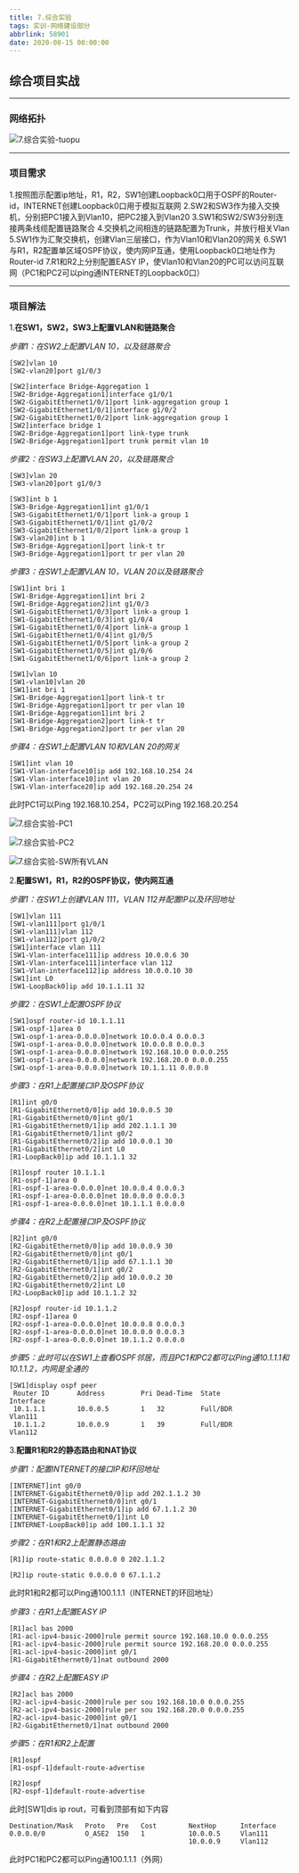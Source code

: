 ```yaml
---
title: 7.综合实验
tags: 实训-网络建设部分
abbrlink: 58901
date: 2020-08-15 00:00:00
---
```


## 综合项目实战

---
### 网络拓扑

![7.综合实验-tuopu](https://frankcao3-picgo.oss-cn-shenzhen.aliyuncs.com/img/7.%E7%BB%BC%E5%90%88%E5%AE%9E%E9%AA%8C-tuopu.PNG)

---
### 项目需求
1.按照图示配置ip地址，R1，R2，SW1创建Loopback0口用于OSPF的Router-id，INTERNET创建Loopback0口用于模拟互联网
2.SW2和SW3作为接入交换机，分别把PC1接入到Vlan10，把PC2接入到Vlan20
3.SW1和SW2/SW3分别连接两条线缆配置链路聚合
4.交换机之间相连的链路配置为Trunk，并放行相关Vlan
5.SW1作为汇聚交换机，创建Vlan三层接口，作为Vlan10和Vlan20的网关
6.SW1与R1，R2配置单区域OSPF协议，使内网IP互通，使用Loopback0口地址作为Router-id
7.R1和R2上分别配置EASY IP，使Vlan10和Vlan20的PC可以访问互联网（PC1和PC2可以ping通INTERNET的Loopback0口）

---
### 项目解法

1.**在SW1，SW2，SW3上配置VLAN和链路聚合**

*步骤1：在SW2上配置VLAN 10，以及链路聚合*

```
[SW2]vlan 10
[SW2-vlan20]port g1/0/3
```

```
[SW2]interface Bridge-Aggregation 1
[SW2-Bridge-Aggregation1]interface g1/0/1
[SW2-GigabitEthernet1/0/1]port link-aggregation group 1
[SW2-GigabitEthernet1/0/1]interface g1/0/2
[SW2-GigabitEthernet1/0/2]port link-aggregation group 1
[SW2]interface bridge 1
[SW2-Bridge-Aggregation1]port link-type trunk
[SW2-Bridge-Aggregation1]port trunk permit vlan 10
```

*步骤2：在SW3上配置VLAN 20，以及链路聚合*

```
[SW3]vlan 20
[SW3-vlan20]port g1/0/3
```

```
[SW3]int b 1
[SW3-Bridge-Aggregation1]int g1/0/1
[SW3-GigabitEthernet1/0/1]port link-a group 1
[SW3-GigabitEthernet1/0/1]int g1/0/2
[SW3-GigabitEthernet1/0/2]port link-a group 1
[SW3-vlan20]int b 1
[SW3-Bridge-Aggregation1]port link-t tr
[SW3-Bridge-Aggregation1]port tr per vlan 20
```

*步骤3：在SW1上配置VLAN 10，VLAN 20以及链路聚合*
```
[SW1]int bri 1
[SW1-Bridge-Aggregation1]int bri 2
[SW1-Bridge-Aggregation2]int g1/0/3
[SW1-GigabitEthernet1/0/3]port link-a group 1
[SW1-GigabitEthernet1/0/3]int g1/0/4
[SW1-GigabitEthernet1/0/4]port link-a group 1
[SW1-GigabitEthernet1/0/4]int g1/0/5
[SW1-GigabitEthernet1/0/5]port link-a group 2
[SW1-GigabitEthernet1/0/5]int g1/0/6
[SW1-GigabitEthernet1/0/6]port link-a group 2
```

```
[SW1]vlan 10
[SW1-vlan10]vlan 20
[SW1]int bri 1
[SW1-Bridge-Aggregation1]port link-t tr
[SW1-Bridge-Aggregation1]port tr per vlan 10
[SW1-Bridge-Aggregation1]int bri 2
[SW1-Bridge-Aggregation2]port link-t tr
[SW1-Bridge-Aggregation2]port tr per vlan 20
```

*步骤4：在SW1上配置VLAN 10和VLAN 20的网关*
```
[SW1]int vlan 10
[SW1-Vlan-interface10]ip add 192.168.10.254 24
[SW1-Vlan-interface10]int vlan 20
[SW1-Vlan-interface20]ip add 192.168.20.254 24
```
此时PC1可以Ping 192.168.10.254，PC2可以Ping 192.168.20.254

![7.综合实验-PC1](7.%E7%BB%BC%E5%90%88%E5%AE%9E%E9%AA%8C/7.%E7%BB%BC%E5%90%88%E5%AE%9E%E9%AA%8C-PC1.PNG)

![7.综合实验-PC2](https://frankcao3-picgo.oss-cn-shenzhen.aliyuncs.com/img/7.%E7%BB%BC%E5%90%88%E5%AE%9E%E9%AA%8C-PC2.PNG)

![7.综合实验-SW所有VLAN](https://frankcao3-picgo.oss-cn-shenzhen.aliyuncs.com/img/7.%E7%BB%BC%E5%90%88%E5%AE%9E%E9%AA%8C-SW%E6%89%80%E6%9C%89VLAN.PNG)

2.**配置SW1，R1，R2的OSPF协议，使内网互通**

*步骤1：在SW1上创建VLAN 111，VLAN 112并配置IP以及环回地址*

```
[SW1]vlan 111
[SW1-vlan111]port g1/0/1
[SW1-vlan111]vlan 112
[SW1-vlan112]port g1/0/2
[SW1]interface vlan 111
[SW1-Vlan-interface111]ip address 10.0.0.6 30
[SW1-Vlan-interface111]interface vlan 112
[SW1-Vlan-interface112]ip address 10.0.0.10 30
[SW1]int L0
[SW1-LoopBack0]ip add 10.1.1.11 32
```

*步骤2：在SW1上配置OSPF协议*
```
[SW1]ospf router-id 10.1.1.11
[SW1-ospf-1]area 0
[SW1-ospf-1-area-0.0.0.0]network 10.0.0.4 0.0.0.3
[SW1-ospf-1-area-0.0.0.0]network 10.0.0.8 0.0.0.3
[SW1-ospf-1-area-0.0.0.0]network 192.168.10.0 0.0.0.255
[SW1-ospf-1-area-0.0.0.0]network 192.168.20.0 0.0.0.255
[SW1-ospf-1-area-0.0.0.0]network 10.1.1.11 0.0.0.0
```

*步骤3：在R1上配置接口IP及OSPF协议*
```
[R1]int g0/0
[R1-GigabitEthernet0/0]ip add 10.0.0.5 30
[R1-GigabitEthernet0/0]int g0/1
[R1-GigabitEthernet0/1]ip add 202.1.1.1 30
[R1-GigabitEthernet0/1]int g0/2
[R1-GigabitEthernet0/2]ip add 10.0.0.1 30
[R1-GigabitEthernet0/2]int L0
[R1-LoopBack0]ip add 10.1.1.1 32
```

```
[R1]ospf router 10.1.1.1
[R1-ospf-1]area 0
[R1-ospf-1-area-0.0.0.0]net 10.0.0.4 0.0.0.3
[R1-ospf-1-area-0.0.0.0]net 10.0.0.0 0.0.0.3
[R1-ospf-1-area-0.0.0.0]net 10.1.1.1 0.0.0.0
```

*步骤4：在R2上配置接口IP及OSPF协议*
```
[R2]int g0/0
[R2-GigabitEthernet0/0]ip add 10.0.0.9 30
[R2-GigabitEthernet0/0]int g0/1
[R2-GigabitEthernet0/1]ip add 67.1.1.1 30
[R2-GigabitEthernet0/1]int g0/2
[R2-GigabitEthernet0/2]ip add 10.0.0.2 30
[R2-GigabitEthernet0/2]int L0
[R2-LoopBack0]ip add 10.1.1.2 32
```

```
[R2]ospf router-id 10.1.1.2
[R2-ospf-1]area 0
[R2-ospf-1-area-0.0.0.0]net 10.0.0.8 0.0.0.3
[R2-ospf-1-area-0.0.0.0]net 10.0.0.0 0.0.0.3
[R2-ospf-1-area-0.0.0.0]net 10.1.1.2 0.0.0.0
```

*步骤5：此时可以在SW1上查看OSPF邻居，而且PC1和PC2都可以Ping通10.1.1.1和10.1.1.2，内网是全通的*

```
[SW1]display ospf peer
 Router ID       Address         Pri Dead-Time  State             Interface
 10.1.1.1        10.0.0.5        1   32         Full/BDR          Vlan111
 10.1.1.2        10.0.0.9        1   39         Full/BDR          Vlan112
```

3.**配置R1和R2的静态路由和NAT协议**

*步骤1：配置INTERNET的接口IP和环回地址*
```
[INTERNET]int g0/0
[INTERNET-GigabitEthernet0/0]ip add 202.1.1.2 30
[INTERNET-GigabitEthernet0/0]int g0/1
[INTERNET-GigabitEthernet0/1]ip add 67.1.1.2 30
[INTERNET-GigabitEthernet0/1]int L0
[INTERNET-LoopBack0]ip add 100.1.1.1 32
```

*步骤2：在R1和R2上配置静态路由*
```
[R1]ip route-static 0.0.0.0 0 202.1.1.2
```

```
[R2]ip route-static 0.0.0.0 0 67.1.1.2
```
此时R1和R2都可以Ping通100.1.1.1（INTERNET的环回地址）

*步骤3：在R1上配置EASY IP*
```
[R1]acl bas 2000                                                     
[R1-acl-ipv4-basic-2000]rule permit source 192.168.10.0 0.0.0.255
[R1-acl-ipv4-basic-2000]rule permit source 192.168.20.0 0.0.0.255
[R1-acl-ipv4-basic-2000]int g0/1
[R1-GigabitEthernet0/1]nat outbound 2000
```

*步骤4：在R2上配置EASY IP*
```
[R2]acl bas 2000
[R2-acl-ipv4-basic-2000]rule per sou 192.168.10.0 0.0.0.255
[R2-acl-ipv4-basic-2000]rule per sou 192.168.20.0 0.0.0.255
[R2-acl-ipv4-basic-2000]int g0/1
[R2-GigabitEthernet0/1]nat outbound 2000
```

*步骤5：在R1和R2上配置*
```
[R1]ospf
[R1-ospf-1]default-route-advertise
```

```
[R2]ospf
[R2-ospf-1]default-route-advertise
```

此时[SW1]dis ip rout，可看到顶部有如下内容
```
Destination/Mask   Proto   Pre   Cost        NextHop      Interface
0.0.0.0/0          O_ASE2  150   1           10.0.0.5     Vlan111
                                             10.0.0.9     Vlan112
```

此时PC1和PC2都可以Ping通100.1.1.1（外网）
